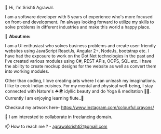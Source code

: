👋 Hi, I’m Srishti Agrawal.

I am a software developer with 5 years of experience who's more focused on front-end development. I’m always looking forward to utilize my skills to solve problems in different industries and make this world a happy place. 

🌱 **About me:** 

I am a UI enthusiast who solves business problems and create user-friendly websites using JavaScript ReactJs, Angular 2+, NodeJs, bootstrap etc. I have had the exposure to work on the Dot Net technologies in the past and I've created various modules using C#, REST APIs, OOPS, SQL etc. I have the ability to create mockup designs for the website as well as convert them into working modules.  

Other than coding, I love creating arts where I can unleash my imaginations. I like to cook Indian cuisines. For my mental and physical well-being, I stay connected with Nature's ☘🌍 idyllic beauty and do Yoga & meditation 🧘‍♀. Currently I am enjoying learning flute..🎵

Checkout my artwork here- https://www.instagram.com/colourful.crayons/

💞️ I am interested to collaborate in freelancing domain.

📫 How to reach me ? - agrawalsrishti2@gmail.com



<!---
srishtiagrawal/srishtiagrawal is a ✨ special ✨ repository because its `README.md` (this file) appears on your GitHub profile.
You can click the Preview link to take a look at your changes.
--->
